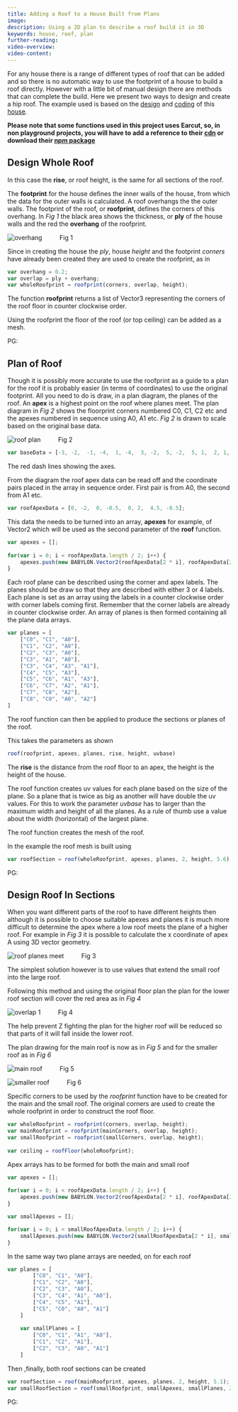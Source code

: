 ```yaml
---
title: Adding a Roof to a House Built from Plans
image: 
description: Using a 2D plan to describe a roof build it in 3D
keywords: house, roof, plan
further-reading:
video-overview:
video-content:
---
```


For any house there is a range of different types of roof that can be added and so there is no automatic way to use the footprint of a house to build a roof directly. However with a little bit of manual design there are methods that can complete the build. Here we present two ways to design and create a hip roof. The example used is based on the [design](/guidedLearning/workshop/House) and [coding](/guidedLearning/workshop/House_Use) of this [house](https://www.babylonjs-playground.com/#4GBWI5#265).

**Please note that some functions used in this project uses Earcut, so, in non playground projects, you will have to add a reference to their [cdn](https://unpkg.com/earcut@2.1.1/dist/earcut.min.js) or download their [npm package](https://github.com/mapbox/earcut#install)**

## Design Whole Roof

In this case the **rise**, or roof height, is the same for all sections of the roof.

The **footprint** for the house defines the inner walls of the house, from which the data for the outer walls is calculated. A roof overhangs the the outer walls. The footprint of the roof, or **roofprint**, defines the corners of this overhang. In _Fig 1_ the black area shows the thickness, or **ply** of the house walls and the red the **overhang** of the roofprint.

![overhang](/img/samples/roof1.jpg)
&nbsp;&nbsp;&nbsp;&nbsp;&nbsp;&nbsp;&nbsp;&nbsp;&nbsp;Fig 1

Since in creating the house the _ply_, house _height_ and the footprint _corners_ have already been created they are used to create the roofprint, as in

```javascript
var overhang = 0.2;
var overlap = ply + overhang;
var wholeRoofprint = roofprint(corners, overlap, height);
```

The function **roofprint** returns a list of Vector3 representing the corners of the roof floor in counter clockwise order.

Using the roofprint the floor of the roof (or top ceiling) can be added as a mesh.

PG: <Playground id="#1Z71FW#41" title="Example Roof Floor" description="."/>

## Plan of Roof

Though it is possibly more accurate to use the roofprint as a guide to a plan for the roof it is probably easier (in terms of coordinates) to use the original footprint. All you need to do is draw, in a plan diagram, the planes of the roof. An **apex** is a highest point on the roof where planes meet. The plan diagram in _Fig 2_ shows the floorprint corners numbered C0, C1, C2 etc and the apexes numbered in sequence using A0, A1 etc. _Fig 2_ is drawn to scale based on the original base data. 

![roof plan](/img/samples/roof2.jpg)
&nbsp;&nbsp;&nbsp;&nbsp;&nbsp;&nbsp;&nbsp;&nbsp;&nbsp;Fig 2

```javascript
var baseData = [-3, -2,  -1, -4,  1, -4,  3, -2,  5, -2,  5, 1,  2, 1,  2, 3,  -3, 3];
```
The red dash lines showing the axes.

From the diagram the roof apex data can be read off and the coordinate pairs placed in the array in sequence order. First pair is from A0, the second from A1 etc.

```javascript
var roofApexData = [0, -2,  0, -0.5,  0, 2,  4.5, -0.5];
```

This data the needs to be turned into an array, **apexes** for example, of Vector2 which will be used as the second parameter of the **roof** function.

```javascript
var apexes = [];
	
for(var i = 0; i < roofApexData.length / 2; i++) {
	apexes.push(new BABYLON.Vector2(roofApexData[2 * i], roofApexData[2 * i + 1]))
}
```
Each roof plane can be described using the corner and apex labels. The planes should be draw so that they are described with either 3 or 4 labels. Each plane is set as an array using the labels in a counter clockwise order with corner labels coming first. Remember that the corner labels are already in counter clockwise order. An array of planes is then formed containing all the plane data arrays.

```javascript
var planes = [
	["C0", "C1", "A0"],
	["C1", "C2", "A0"],
	["C2", "C3", "A0"],
	["C3", "A1", "A0"],
	["C3", "C4", "A3", "A1"],
	["C4", "C5", "A3"],
	["C5", "C6", "A1", "A3"],
	["C6", "C7", "A2", "A1"],
	["C7", "C8", "A2"],
	["C8", "C0", "A0", "A2"]
]
```

The roof function can then be applied to produce the sections or planes of the roof. 

This takes the parameters as shown

```javascript
roof(roofprint, apexes, planes, rise, height, uvbase)
```

The **rise** is the distance from the roof floor to an apex, the height is the height of the house.

The roof function creates uv values for each plane based on the size of the plane. So a plane that is twice as big as another will have double the uv values. For this to work the parameter _uvbase_ has to larger than the maximum width and height of all the planes. As a rule of thumb use a value about the width (horizontal) of the largest plane.

The roof function creates the mesh of the roof.

In the example the roof mesh is built using

```javascript
var roofSection = roof(wholeRoofprint, apexes, planes, 2, height, 5.6);
```

PG: <Playground id="#1Z71FW#42" title="Simple Roof Plan Example" description="."/>

## Design Roof In Sections

When you want different parts of the roof to have different heights then although it is possible to choose suitable apexes and planes it is much more difficult to determine the apex where a low roof meets the plane of a higher roof. For example in _Fig 3_ it is possible to calculate the x coordinate of apex A using 3D vector geometry.

![roof planes meet](/img/samples/roof3.jpg)
&nbsp;&nbsp;&nbsp;&nbsp;&nbsp;&nbsp;&nbsp;&nbsp;&nbsp;Fig 3

The simplest solution however is to use values that extend the small roof into the large roof.

Following this method and using the original floor plan the plan for the lower roof section will cover the red area as in _Fig 4_

![overlap 1](/img/samples/roof4.jpg)
&nbsp;&nbsp;&nbsp;&nbsp;&nbsp;&nbsp;&nbsp;&nbsp;&nbsp;Fig 4

The help prevent Z fighting the plan for the higher roof will be reduced so that parts of it will fall inside the lower roof.

The plan drawing for the main roof is now as in _Fig 5_ and for the smaller roof as in _Fig 6_

![main roof](/img/samples/roof5.jpg)
&nbsp;&nbsp;&nbsp;&nbsp;&nbsp;&nbsp;&nbsp;&nbsp;&nbsp;Fig 5

![smaller roof](/img/samples/roof6.jpg)
&nbsp;&nbsp;&nbsp;&nbsp;&nbsp;&nbsp;&nbsp;&nbsp;&nbsp;Fig 6

Specific corners to be used by the _roofprint_ function have to be created for the main and the small roof. The original corners are used to create the whole roofprint in order to construct the roof floor.

```javascript
var wholeRoofprint = roofprint(corners, overlap, height);
var mainRoofprint = roofprint(mainCorners, overlap, height);
var smallRoofprint = roofprint(smallCorners, overlap, height);
	
var ceiling = roofFloor(wholeRoofprint);
```
Apex arrays has to be formed for both the main and small roof

```javascript
var apexes = [];
	
for(var i = 0; i < roofApexData.length / 2; i++) {
	apexes.push(new BABYLON.Vector2(roofApexData[2 * i], roofApexData[2 * i + 1]))
}

var smallApexes = [];

for(var i = 0; i < smallRoofApexData.length / 2; i++) {
	smallApexes.push(new BABYLON.Vector2(smallRoofApexData[2 * i], smallRoofApexData[2 * i + 1]))
}
```

In the same way two plane arrays are needed, on for each roof

```javascript
var planes = [
		["C0", "C1", "A0"],
		["C1", "C2", "A0"],
		["C2", "C3", "A0"],
		["C3", "C4", "A1", "A0"],
		["C4", "C5", "A1"],
		["C5", "C0", "A0", "A1"]
	]
	
	var smallPlanes = [
		["C0", "C1", "A1", "A0"],
		["C1", "C2", "A1"],
		["C2", "C3", "A0", "A1"]
	]
```

Then ,finally, both roof sections can be created

```javascript
var roofSection = roof(mainRoofprint, apexes, planes, 2, height, 5.1);
var smallRoofSection = roof(smallRoofprint, smallApexes, smallPlanes, 2, height - 1, 5.1);
```

PG: <Playground id="#1Z71FW#43" title="Roof Added" description="Building and adding a roof"/>

